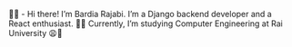 👋🏼 - Hi there! I’m Bardia Rajabi.
I’m a Django backend developer and a React enthusiast. 🤫🤭
Currently, I’m studying Computer Engineering at Rai University 😩🤪